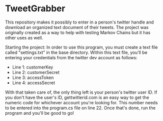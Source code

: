 # TweetGrabber

This repository makes it possibly to enter in a person's twitter handle and download an organized text document of their tweets.
The project was originally created as a way to help with testing Markov Chains but it has other uses as well. 

Starting the project:
In order to use this program, you must create a text file called "settings.txt" in the base directory. Within this text file, you'll be entering your credentials from the twitter dev account as follows:
* Line 1: customerKey
* Line 2: customerSecret
* Line 3: accessToken
* Line 4: accessSecret

With that taken care of, the only thing left is your person's twitter user ID.
If you don't have the user's ID, gettwitterid.com is an easy way to get the numeric code for whichever account you're looking for.
This number needs to be entered into the program.cs file on line 22. Once that's done, run the program and you'll be good to go!
